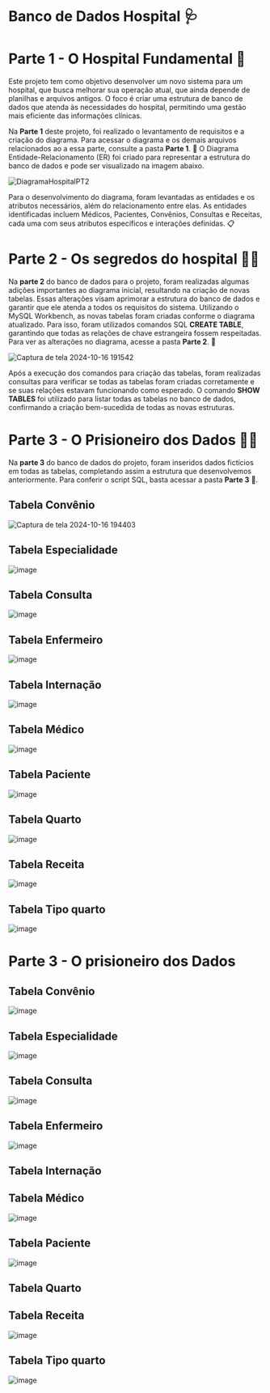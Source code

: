 # Banco de Dados Hospital 🩺

# Parte 1 - O Hospital Fundamental 💊

Este projeto tem como objetivo desenvolver um novo sistema para um hospital, que busca melhorar sua operação atual, que ainda depende de planilhas e arquivos antigos. O foco é criar uma estrutura de banco de dados que atenda às necessidades do hospital, permitindo uma gestão mais eficiente das informações clínicas. 

Na **Parte 1** deste projeto, foi realizado o levantamento de requisitos e a criação do diagrama. Para acessar o diagrama e os demais arquivos relacionados ao a essa parte, consulte a pasta **Parte 1**. 📁 O Diagrama Entidade-Relacionamento (ER) foi criado para representar a estrutura do banco de dados e pode ser visualizado na imagem abaixo.

![DiagramaHospitalPT2](https://github.com/user-attachments/assets/f2fd737e-a8be-40aa-83f3-325f3a8d6bbd)

Para o desenvolvimento do diagrama, foram levantadas as entidades e os atributos necessários, além do relacionamento entre elas. As entidades identificadas incluem Médicos, Pacientes, Convênios, Consultas e Receitas, cada uma com seus atributos específicos e interações definidas. 📋

# Parte 2 - Os segredos do hospital 🕵️‍♂️

Na **parte 2** do banco de dados para o projeto, foram realizadas algumas adições importantes ao diagrama inicial, resultando na criação de novas tabelas. Essas alterações visam aprimorar a estrutura do banco de dados e garantir que ele atenda a todos os requisitos do sistema. Utilizando o MySQL Workbench, as novas tabelas foram criadas conforme o diagrama atualizado. Para isso, foram utilizados comandos SQL **CREATE TABLE**, garantindo que todas as relações de chave estrangeira fossem respeitadas. Para ver as alterações no diagrama, acesse a pasta **Parte 2**. 📁

![Captura de tela 2024-10-16 191542](https://github.com/user-attachments/assets/9113773a-8623-4da2-96de-1897066dbffd)


Após a execução dos comandos para criação das tabelas, foram realizadas consultas para verificar se todas as tabelas foram criadas corretamente e se suas relações estavam funcionando como esperado. O comando **SHOW TABLES** foi utilizado para listar todas as tabelas no banco de dados, confirmando a criação bem-sucedida de todas as novas estruturas.

# Parte 3 - O Prisioneiro dos Dados 👮‍♂️

Na **parte 3** do banco de dados do projeto, foram inseridos dados fictícios em todas as tabelas, completando assim a estrutura que desenvolvemos anteriormente. Para conferir o script SQL, basta acessar a pasta **Parte 3** 📁. 

## Tabela Convênio 
![Captura de tela 2024-10-16 194403](https://github.com/user-attachments/assets/28505aff-00ad-48a1-85ce-956abc96035b)

## Tabela Especialidade
![image](https://github.com/user-attachments/assets/91ff7115-70b7-4194-a19f-7a8800d0a0f0)

## Tabela Consulta
![image](https://github.com/user-attachments/assets/1efa0522-38a8-4625-a23b-448e53ec146f)

## Tabela Enfermeiro
![image](https://github.com/user-attachments/assets/ef7afa42-21b4-4dfa-8b4f-24cb5fc58812)

## Tabela Internação
![image](https://github.com/user-attachments/assets/c673b79a-623f-42ac-b6d4-2120747a1e1a)

## Tabela Médico
![image](https://github.com/user-attachments/assets/6621af6d-2e44-4fa6-8b81-babf1ff54a26)

## Tabela Paciente
![image](https://github.com/user-attachments/assets/f19953b5-1f00-4736-9b1e-ece8338d3734)

## Tabela Quarto
![image](https://github.com/user-attachments/assets/5255aa90-5c0a-406e-be3c-dea13eecd119)

## Tabela Receita
![image](https://github.com/user-attachments/assets/bf00b352-c99d-42e6-b8ae-1aa425bba3f7)

## Tabela Tipo quarto
![image](https://github.com/user-attachments/assets/8ca56496-71c7-4830-a3c0-9f990a118500)

# Parte 3 - O prisioneiro dos Dados 

## Tabela Convênio 
![image](https://github.com/user-attachments/assets/0aedcfe7-46a7-43fc-a672-e08702893d79)

## Tabela Especialidade
![image](https://github.com/user-attachments/assets/28a4e6d3-7ef5-440a-bc4a-295edecb8dcc)

## Tabela Consulta
![image](https://github.com/user-attachments/assets/aa0fe4fa-14e0-4d10-aeed-213d67a29fcb)


## Tabela Enfermeiro
![image](https://github.com/user-attachments/assets/6f915d68-7c43-4948-bc6d-b218cf2e1950)

## Tabela Internação

## Tabela Médico
![image](https://github.com/user-attachments/assets/d2358cff-6ed7-4f13-80e8-16d8ccf3ca4e)

## Tabela Paciente
![image](https://github.com/user-attachments/assets/2dc0cde4-0759-44b8-a630-67fac0978402)

## Tabela Quarto

## Tabela Receita
![image](https://github.com/user-attachments/assets/2ca37a12-6fec-4ace-8f11-cb08df14e0ad)


## Tabela Tipo quarto
![image](https://github.com/user-attachments/assets/aac7ec07-175b-49c2-9923-ac220ebf0155)



